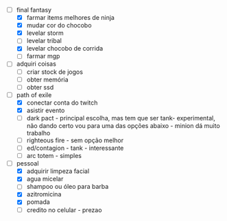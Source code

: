 - [ ] final fantasy
	- [x] farmar items melhores de ninja
	- [x] mudar cor do chocobo
	- [x] levelar storm
	- [ ] levelar tribal
	- [x] levelar chocobo de corrida
	- [ ] farmar mgp
- [ ] adquiri coisas
	- [ ] criar stock de jogos
	- [ ] obter memória
	- [ ] obter ssd
- [ ] path of exile
	- [x] conectar conta do twitch
	- [x] asistir evento
	- [ ] dark pact - principal escolha, mas tem que ser tank- experimental, não dando certo vou para uma das opções abaixo - minion dá muito trabalho
	- [ ] righteous fire - sem opção melhor
	- [ ] ed/contagion - tank - interessante
	- [ ] arc totem - simples
- [ ] pessoal
	- [x] adquirir limpeza facial
	- [x] agua micelar
	- [ ] shampoo ou óleo para barba
	- [x] azitromicina
	- [x] pomada
	- [ ] credito no celular - prezao